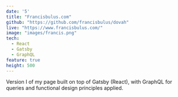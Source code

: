 ```yaml
---
date: '5'
title: "Francisbulus.com"
github: "https://github.com/francisbulus/dovah"
live: "https://www.francisbulus.com/"
image: "images/francis.png"
tech:
  - React
  - Gatsby
  - GraphQL
feature: true
height: 500
---
```


Version I of my page built on top of Gatsby (React), with GraphQL for queries and functional design principles applied.
